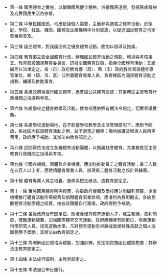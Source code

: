 * 第一條 國民體育之實施，以鍛鍊國民健全體格，培養國民道德，發揚民族精神及充實國民生活為宗旨。

* 第二條 中華民國國民，均應依據個人需要，主動參與適當之體育活動，於家庭、學校、社區、機關、團體及企業機構中分別實施，以促進國民體育之均衡發展與普及。

* 第三條 國民體育，對我國固有之優良體育活動，應加以倡導及推廣。

* 第四條 教育部主管全國體育行政，辦理國民體育活動之規劃、輔導與考核事宜。教育部設國民體育委員會，研擬全國體育政策，指導全國體育活動；其組織另以法律定之。省（市）政府教育廳（局）、縣（市）政府教育局設體育專管單位，鄉（鎮、市、區）公所置體育專業人員，負責轄區內國民體育活動之規劃、輔導及推動事宜。

* 第五條 各級政府為推行國民體育，應普設公共體育設施；其業務受主管教育行政機關之指導與考核。

* 第六條 各級學校之體育教學及活動，教育部應依照有關法令規定，切實督導實施。

* 第七條 各級學校運動場地，在不影響學校教學及生活管理原則下，應酌予開放，供社區內民眾體育活動之用，並予適當之輔導；場地維護及輔導人員所需費用，政府應予補助。其辦法由教育部定之。

* 第八條 民間得依法成立各種體育活動團體，以推廣社會體育。其業務應受主管教育行政機關之指導與考核。

* 第九條 全國各機關、團體及企業機構，應加強推動員工之體育活動；員工人數在五百人以上者，應聘請體育專業人員，辦理員工體育活動之設計與輔導。

* 第十條 體育專業人員之培養、進修與檢定辦法，由教育部定之。

* 第十一條 實施國民體育所需經費，各級政府機關及學校應分別編列預算。企業機構推行體育活動所需經費及捐贈體育事業款項，應准列為費用開支。各級民間體育活動團體之經費，由各該團體自行籌措，政府得酌予補助。

* 第十二條 各級政府及有關單位，應培養優秀體育運動人才，建立教練、裁判制度，獎勵運動競賽，加強國際體育交流活動。政府應輔導有關單位，培養運動科學研究人員，提高運動水準。凡對體育運動有卓越成就或特殊貢獻之個人或團體應予獎勵；其辦法由教育部定之。

* 第十三條 為瞭解國民體格與體能，加強訓練，應定期實施國民體能檢查；其辦法由教育部定之。

* 第十四條 本法施行細則，由教育部定之。

* 第十五條 本法自公布日施行。

